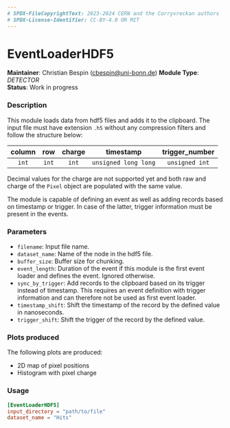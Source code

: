 ```yaml
---
# SPDX-FileCopyrightText: 2023-2024 CERN and the Corryvreckan authors
# SPDX-License-Identifier: CC-BY-4.0 OR MIT
---
```

# EventLoaderHDF5
**Maintainer**: Christian Bespin (<cbespin@uni-bonn.de>)
**Module Type**: *DETECTOR*  
**Status**: Work in progress

### Description
This module loads data from hdf5 files and adds it to the clipboard. The input file must have extension `.h5` without any compression filters and follow the structure below:

| column |  row  | charge |       timestamp      | trigger_number |
|:------:|:-----:|:------:|:--------------------:|:--------------:|
| `int`  | `int` | `int`  | `unsigned long long` | `unsigned int` |

Decimal values for the charge are not supported yet and both raw and charge of the `Pixel` object are populated with the same value.

The module is capable of defining an event as well as adding records based on timestamp or trigger. In case of the latter, trigger information must be present in the events.

### Parameters
* `filename`: Input file name.
* `dataset_name`: Name of the node in the hdf5 file.
* `buffer_size`: Buffer size for chunking.
* `event_length`: Duration of the event if this module is the first event loader and defines the event. Ignored otherwise.
* `sync_by_trigger`: Add records to the clipboard based on its trigger instead of timestamp. This requires an event definition with trigger information and can therefore not be used as first event loader.
* `timestamp_shift`: Shift the timestamp of the record by the defined value in nanoseconds.
* `trigger_shift`: Shift the trigger of the record by the defined value.

### Plots produced

The following plots are produced:

* 2D map of pixel positions
* Histogram with pixel charge

### Usage
```toml
[EventLoaderHDF5]
input_directory = "path/to/file"
dataset_name = "Hits"
```
